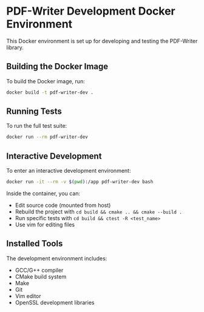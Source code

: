 # PDF-Writer Development Docker Environment

This Docker environment is set up for developing and testing the PDF-Writer library.

## Building the Docker Image

To build the Docker image, run:

```bash
docker build -t pdf-writer-dev .
```

## Running Tests

To run the full test suite:

```bash
docker run --rm pdf-writer-dev
```

## Interactive Development

To enter an interactive development environment:

```bash
docker run -it --rm -v $(pwd):/app pdf-writer-dev bash
```

Inside the container, you can:
- Edit source code (mounted from host)
- Rebuild the project with `cd build && cmake .. && cmake --build .`
- Run specific tests with `cd build && ctest -R <test_name>`
- Use vim for editing files

## Installed Tools

The development environment includes:
- GCC/G++ compiler
- CMake build system
- Make
- Git
- Vim editor
- OpenSSL development libraries